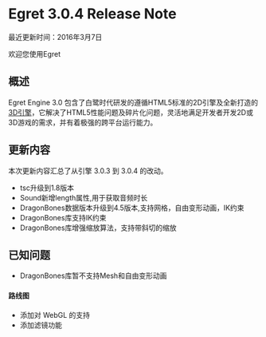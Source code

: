 Egret 3.0.4 Release Note
===============================


最近更新时间：2016年3月7日


欢迎您使用Egret

## 概述

Egret Engine 3.0 包含了白鹭时代研发的遵循HTML5标准的2D引擎及全新打造的[3D引擎](https://github.com/egret-labs/egret-3d)，它解决了HTML5性能问题及碎片化问题，灵活地满足开发者开发2D或3D游戏的需求，并有着极强的跨平台运行能力。

## 更新内容

本次更新内容汇总了从引擎 3.0.3 到 3.0.4 的改动。


* tsc升级到1.8版本
* Sound新增length属性,用于获取音频时长
* DragonBones数据版本升级到4.5版本,支持网格，自由变形动画，IK约束
* DragonBones库支持IK约束
* DragonBones库增强缩放算法，支持带斜切的缩放


## 已知问题
* DragonBones库暂不支持Mesh和自由变形动画

#### 路线图
* 添加对 WebGL 的支持
* 添加滤镜功能